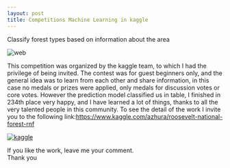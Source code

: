 ```yaml
---
layout: post
title: Competitions Machine Learning in kaggle
---
```

Classify forest types based on information about the area

![web](https://www.googleapis.com/download/storage/v1/b/kaggle-user-content/o/inbox%2F836731%2F44921c9aa7da13a2f6628b3de3e27444%2Fkernel-type-switching.gif?generation=1563924237278447&alt=media)


This competition was organized by the kaggle team, to which I had the privilege of being invited. The contest was for guest beginners only, and the general idea was to learn from each other and share information, in this case no medals or prizes were applied, only medals for discussion votes or core votes.
However the prediction model classified us in table, I finished in 234th place very happy, and I have learned a lot of things, thanks to all the very talented people in this community. To see the detail of the work I invite you to the following link:<https://www.kaggle.com/azhura/roosevelt-national-forest-rnf>


[![kaggle](https://i.pinimg.com/originals/23/c6/d7/23c6d720a3f58db0525ca942a9ea21d4.jpg)](https://www.kaggle.com/azhura/roosevelt-national-forest-rnf)


If you like the work, leave me your comment.   
Thank you   


